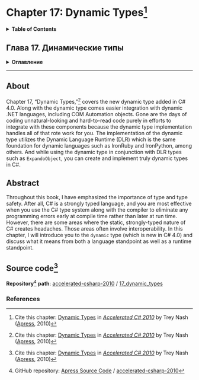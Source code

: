 # Chapter 17: Dynamic Types[^1]
<details>
  <summary><b>Table of Contents</b></summary>

- What does _dynamic_ Mean?
- How Does _dynamic_ Work?
  * The Great Unification
  * Call Sites
  * Objects with Custom Dynamic Behavior
  * Efficiency
  * Boxing with Dynamic
- Dynamic Conversions
  * Implicit Dynamic Expressions Conversion
- Dynamic Overload Resolution
- Dynamic Inheritance
  * You Cannot Derive from _dynamic_
  * You Cannot Implement _dynamic_ Interfaces
  * You Can Derive From Dynamic Base Types
- Duck Typing in C#
- Limitations of _dynamic_ Types
- _ExpandoObject_: Creating Objects Dynamically
- Summary
</details>

## Глава 17. Динамические типы
<details>
  <summary><b>Оглавление</b></summary>

- Что означает динамический?
- Как работает тип _dynamic_?
  * Замечательная унификация
  * Места вызовов
  * Объекты со специальным динамическим поведением
  * Эффективность
  * Упаковка с помощью типа _dynamic_
- Динамические преобразования
  * Неявные преобразования динамических выражений
- Динамическое разрешение перегрузки
- Динамическое наследование
  * Нельзя наследовать от _dynamic_
  * Нельзя реализовывать интерфейсы _dynamic_
  * Возможность наследования от динамических базовых типов
- Утиная типизация в C#
- Ограничения динамических типов
- Динамическое создание объектов с помощью _ExpandoObject_
- Резюме
</details>

---
## About
Chapter 17, “Dynamic Types,”[^1] covers the new dynamic type added in C# 4.0. Along with the
dynamic type comes easier integration with dynamic .NET languages, including COM Automation
objects. Gone are the days of coding unnatural-looking and hard-to-read code purely in efforts to
integrate with these components because the dynamic type implementation handles all of that rote
work for you. The implementation of the dynamic type utilizes the Dynamic Language Runtime (DLR)
which is the same foundation for dynamic languages such as IronRuby and IronPython, among others.
And while using the dynamic type in conjunction with DLR types such as `ExpandoObject`, you can create
and implement truly dynamic types in C#.

## Abstract
Throughout this book, I have emphasized the importance of type and type safety. After all, C# is a
strongly typed language, and you are most effective when you use the C# type system along with the
compiler to eliminate any programming errors early at compile time rather than later at run time.
However, there are some areas where the static, strongly-typed nature of C# creates headaches. Those
areas often involve interoperability. In this chapter, I will introduce you to the `dynamic` type (which is
new in C# 4.0) and discuss what it means from both a language standpoint as well as a runtime standpoint.

## Source code[^1]
**Repository**[^2] **path**: [accelerated-csharp-2010](https://github.com/Apress/accelerated-csharp-2010)
/ [17_dynamic_types](https://github.com/Apress/accelerated-csharp-2010/tree/master/17_dynamic_types)

### References
[^1]: Cite this chapter: [Dynamic Types](https://link.springer.com/chapter/10.1007/978-1-4302-2538-6_17) in 
[_Accelerated C# 2010_](https://link.springer.com/book/10.1007/978-1-4302-2538-6) by Trey Nash ([Apress](https://www.apress.com/), 2010)
[^2]: GitHub repository: [Apress Source Code](https://github.com/Apress) / [accelerated-csharp-2010](https://github.com/Apress/accelerated-csharp-2010)
